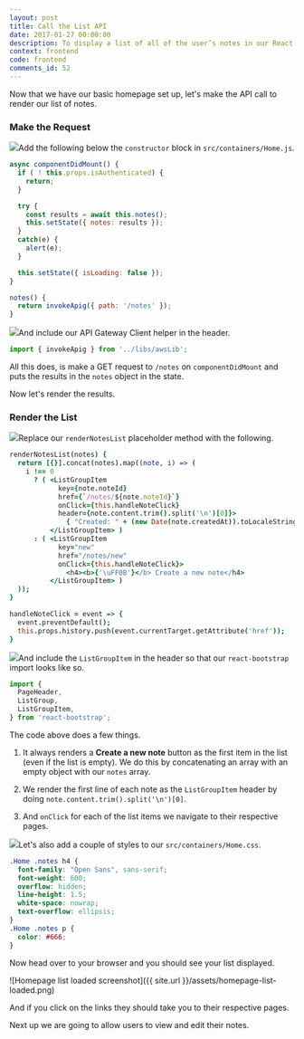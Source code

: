 ```yaml
---
layout: post
title: Call the List API
date: 2017-01-27 00:00:00
description: To display a list of all of the user’s notes in our React.js app, we are going to make a GET request to our serverless API backend. We are also going to use the ListGroup and ListGroupItem React-Bootstrap components to render the list.
context: frontend
code: frontend
comments_id: 52
---
```


Now that we have our basic homepage set up, let's make the API call to render our list of notes.

### Make the Request

<img class="code-marker" src="{{ site.url }}/assets/s.png" />Add the following below the `constructor` block in `src/containers/Home.js`.

``` javascript
async componentDidMount() {
  if ( ! this.props.isAuthenticated) {
    return;
  }

  try {
    const results = await this.notes();
    this.setState({ notes: results });
  }
  catch(e) {
    alert(e);
  }

  this.setState({ isLoading: false });
}

notes() {
  return invokeApig({ path: '/notes' });
}
```

<img class="code-marker" src="{{ site.url }}/assets/s.png" />And include our API Gateway Client helper in the header.

``` javascript
import { invokeApig } from '../libs/awsLib';
```

All this does, is make a GET request to `/notes` on `componentDidMount` and puts the results in the `notes` object in the state.

Now let's render the results.

### Render the List

<img class="code-marker" src="{{ site.url }}/assets/s.png" />Replace our `renderNotesList` placeholder method with the following.

``` coffee
renderNotesList(notes) {
  return [{}].concat(notes).map((note, i) => (
    i !== 0
      ? ( <ListGroupItem
            key={note.noteId}
            href={`/notes/${note.noteId}`}
            onClick={this.handleNoteClick}
            header={note.content.trim().split('\n')[0]}>
              { "Created: " + (new Date(note.createdAt)).toLocaleString() }
          </ListGroupItem> )
      : ( <ListGroupItem
            key="new"
            href="/notes/new"
            onClick={this.handleNoteClick}>
              <h4><b>{'\uFF0B'}</b> Create a new note</h4>
          </ListGroupItem> )
  ));
}

handleNoteClick = event => {
  event.preventDefault();
  this.props.history.push(event.currentTarget.getAttribute('href'));
}
```

<img class="code-marker" src="{{ site.url }}/assets/s.png" />And include the `ListGroupItem` in the header so that our `react-bootstrap` import looks like so.

``` javascript
import {
  PageHeader,
  ListGroup,
  ListGroupItem,
} from 'react-bootstrap';
```

The code above does a few things.

1. It always renders a **Create a new note** button as the first item in the list (even if the list is empty). We do this by concatenating an array with an empty object with our `notes` array.

2. We render the first line of each note as the `ListGroupItem` header by doing `note.content.trim().split('\n')[0]`.

3. And `onClick` for each of the list items we navigate to their respective pages.

<img class="code-marker" src="{{ site.url }}/assets/s.png" />Let's also add a couple of styles to our `src/containers/Home.css`.

``` css
.Home .notes h4 {
  font-family: "Open Sans", sans-serif;
  font-weight: 600;
  overflow: hidden;
  line-height: 1.5;
  white-space: nowrap;
  text-overflow: ellipsis;
}
.Home .notes p {
  color: #666;
}
```

Now head over to your browser and you should see your list displayed.

![Homepage list loaded screenshot]({{ site.url }}/assets/homepage-list-loaded.png)

And if you click on the links they should take you to their respective pages.

Next up we are going to allow users to view and edit their notes.
